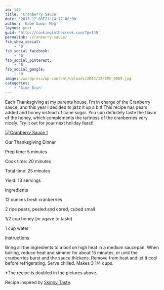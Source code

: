 ```yaml
---
id: 140
title: 'Cranberry Sauce'
date: '2013-12-08T21:14:17-08:00'
author: 'Gabe &amp; Meg'
layout: post
guid: 'http://cookinginthecreek.com/?p=140'
permalink: /cranberry-sauce/
fsb_show_social:
    - '0'
fsb_social_facebook:
    - '0'
fsb_social_pinterest:
    - '0'
fsb_social_google:
    - '0'
image: /wordpress/wp-content/uploads/2013/12/IMG_0089.jpg
categories:
    - 'Side Dish'
---
```


Each Thanksgiving at my parents house, I’m in charge of the Cranberry sauce, and this year I decided to jazz it up a bit! This recipe has pears added and honey instead of cane sugar. You can definitely taste the flavor of the honey, which complements the tartness of the cranberries very nicely. Try it out for your next holiday feast!

[![Cranberry Sauce 1](http://cookinginthecreek.com/wordpress/wp-content/uploads/2013/12/IMG_0090-1024x768.jpg)](http://cookinginthecreek.com/wordpress/wp-content/uploads/2013/12/IMG_0090.jpg)

Our Thanksgiving Dinner

Prep time: 5 minutes

Cook time: 20 minutes

Total time: 25 minutes

Yield: 13 servings

Ingredients

12 ounces fresh cranberries

2 ripe pears, peeled and cored, cubed small

1/2 cup honey (or agave to taste)

1 cup water

Instructions

Bring all the ingredients to a boil on high heat in a medium saucepan. When boiling, reduce heat and simmer for about 15 minutes, or until the cranberries burst and the sauce thickens. Remove from heat and let it cool before refrigerating. Serve chilled. Makes 3 1/4 cups.

\*The recipe is doubled in the pictures above.

Recipe inspired by [Skinny Taste](http://www.skinnytaste.com/2011/11/cranberry-pear-sauce.html).